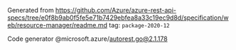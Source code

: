 Generated from https://github.com/Azure/azure-rest-api-specs/tree/e0f8b9ab0f5fe5e71b7429ebfea8a33c19ec9d8d/specification/web/resource-manager/readme.md tag: `package-2020-12`

Code generator @microsoft.azure/autorest.go@2.1.178


